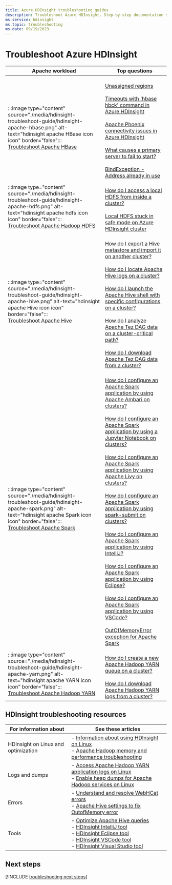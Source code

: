 ```yaml
---
title: Azure HDInsight troubleshooting guides
description: Troubleshoot Azure HDInsight. Step-by-step documentation shows you how to use HDInsight to solve common problems with Apache Hive, Apache Spark, Apache YARN, Apache HBase, and HDFS.
ms.service: hdinsight
ms.topic: troubleshooting
ms.date: 09/19/2023
---
```


# Troubleshoot Azure HDInsight

| Apache workload | Top questions |
|---|---|
|:::image type="content" source="./media/hdinsight-troubleshoot-guide/hdinsight-apache-hbase.png" alt-text="hdinsight apache HBase icon icon" border="false":::<br>[Troubleshoot Apache HBase]()|<br>[Unassigned regions](hbase/hbase-troubleshoot-unassigned-regions.md#scenario-unassigned-regions)<br><br>[Timeouts with 'hbase hbck' command in Azure HDInsight](hbase/hbase-troubleshoot-timeouts-hbase-hbck.md)<br><br>[Apache Phoenix connectivity issues in Azure HDInsight](hbase/hbase-troubleshoot-phoenix-connectivity.md)<br><br>[What causes a primary server to fail to start?](hbase/hbase-troubleshoot-start-fails.md)<br><br>[BindException - Address already in use](hbase/hbase-troubleshoot-bindexception-address-use.md)|
|:::image type="content" source="./media/hdinsight-troubleshoot-guide/hdinsight-apache-hdfs.png" alt-text="hdinsight apache hdfs icon icon" border="false":::<br>[Troubleshoot Apache Hadoop HDFS](hdinsight-troubleshoot-hdfs.md)|<br>[How do I access a local HDFS from inside a cluster?](hdinsight-troubleshoot-hdfs.md#how-do-i-access-local-hdfs-from-inside-a-cluster)<br><br>[Local HDFS stuck in safe mode on Azure HDInsight cluster](hadoop/hdinsight-hdfs-troubleshoot-safe-mode.md)|
|:::image type="content" source="./media/hdinsight-troubleshoot-guide/hdinsight-apache-hive.png" alt-text="hdinsight apache Hive icon icon" border="false":::<br>[Troubleshoot Apache Hive](hdinsight-troubleshoot-hive.md)|<br>[How do I export a Hive metastore and import it on another cluster?](hdinsight-troubleshoot-hive.md#how-do-i-export-a-hive-metastore-and-import-it-on-another-cluster)<br><br>[How do I locate Apache Hive logs on a cluster?](hdinsight-troubleshoot-hive.md#how-do-i-locate-hive-logs-on-a-cluster)<br><br>[How do I launch the Apache Hive shell with specific configurations on a cluster?](hdinsight-troubleshoot-hive.md#how-do-i-launch-the-hive-shell-with-specific-configurations-on-a-cluster)<br><br>[How do I analyze Apache Tez DAG data on a cluster-critical path?](hdinsight-troubleshoot-hive.md#how-do-i-analyze-tez-dag-data-on-a-cluster-critical-path)<br><br>[How do I download Apache Tez DAG data from a cluster?](hdinsight-troubleshoot-hive.md#how-do-i-download-tez-dag-data-from-a-cluster)|
|:::image type="content" source="./media/hdinsight-troubleshoot-guide/hdinsight-apache-spark.png" alt-text="hdinsight apache Spark icon icon" border="false":::<br>[Troubleshoot Apache Spark](./spark/apache-troubleshoot-spark.md)|<br>[How do I configure an Apache Spark application by using Apache Ambari on clusters?](spark/apache-troubleshoot-spark.md#how-do-i-configure-an-apache-spark-application-by-using-apache-ambari-on-clusters)<br><br>[How do I configure an Apache Spark application by using a Jupyter Notebook on clusters?](spark/apache-troubleshoot-spark.md#how-do-i-configure-an-apache-spark-application-by-using-a-jupyter-notebook-on-clusters)<br><br>[How do I configure an Apache Spark application by using Apache Livy on clusters?](spark/apache-troubleshoot-spark.md#how-do-i-configure-an-apache-spark-application-by-using-apache-livy-on-clusters)<br><br>[How do I configure an Apache Spark application by using spark-submit on clusters?](spark/apache-troubleshoot-spark.md#how-do-i-configure-an-apache-spark-application-by-using-spark-submit-on-clusters)<br><br>[How do I configure an Apache Spark application by using IntelliJ?](spark/apache-spark-intellij-tool-plugin.md)<br><br>[How do I configure an Apache Spark application by using Eclipse?](spark/apache-spark-eclipse-tool-plugin.md)<br><br>[How do I configure an Apache Spark application by using VSCode?](hdinsight-for-vscode.md)<br><br>[OutOfMemoryError exception for Apache Spark](spark/apache-spark-troubleshoot-outofmemory.md#scenario-outofmemoryerror-exception-for-apache-spark)|
|:::image type="content" source="./media/hdinsight-troubleshoot-guide/hdinsight-apache-yarn.png" alt-text="hdinsight apache YARN icon icon" border="false":::<br>[Troubleshoot Apache Hadoop YARN](hdinsight-troubleshoot-YARN.md)|<br>[How do I create a new Apache Hadoop YARN queue on a cluster?](hdinsight-troubleshoot-yarn.md#how-do-i-create-a-new-yarn-queue-on-a-cluster)<br><br>[How do I download Apache Hadoop YARN logs from a cluster?](hdinsight-troubleshoot-yarn.md#how-do-i-download-yarn-logs-from-a-cluster)|

## HDInsight troubleshooting resources

| For information about | See these articles |
| --- | --- |
| HDInsight on Linux and optimization | - [Information about using HDInsight on Linux](hdinsight-hadoop-linux-information.md)<br>- [Apache Hadoop memory and performance troubleshooting](hdinsight-hadoop-stack-trace-error-messages.md) |
| Logs and dumps | - [Access Apache Hadoop YARN application logs on Linux](hdinsight-hadoop-access-yarn-app-logs-linux.md)<br>- [Enable heap dumps for Apache Hadoop services on Linux](hdinsight-hadoop-collect-debug-heap-dump-linux.md)|
| Errors | - [Understand and resolve WebHCat errors](hdinsight-hadoop-templeton-webhcat-debug-errors.md)<br>- [Apache Hive settings to fix OutofMemory error](hdinsight-hadoop-hive-out-of-memory-error-oom.md) |
| Tools | - [Optimize Apache Hive queries](hdinsight-hadoop-optimize-hive-query.md)<br>- [HDInsight IntelliJ tool](./spark/apache-spark-intellij-tool-plugin.md)<br>- [HDInsight Eclipse tool](./spark/apache-spark-eclipse-tool-plugin.md)<br>- [HDInsight VSCode tool](hdinsight-for-vscode.md)<br>- [HDInsight Visual Studio tool](./hadoop/apache-hadoop-visual-studio-tools-get-started.md) |

## Next steps

[!INCLUDE [troubleshooting next steps](includes/hdinsight-troubleshooting-next-steps.md)]
